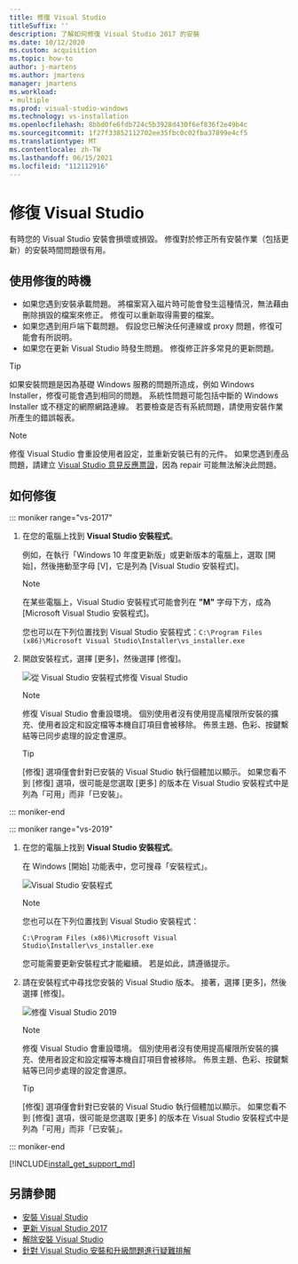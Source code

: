 ```yaml
---
title: 修復 Visual Studio
titleSuffix: ''
description: 了解如何修復 Visual Studio 2017 的安裝
ms.date: 10/12/2020
ms.custom: acquisition
ms.topic: how-to
author: j-martens
ms.author: jmartens
manager: jmartens
ms.workload:
- multiple
ms.prod: visual-studio-windows
ms.technology: vs-installation
ms.openlocfilehash: 8bbd0fe6fdb724c5b3928d430f6ef836f2e49b4c
ms.sourcegitcommit: 1f27f33852112702ee35fbc0c02fba37899e4cf5
ms.translationtype: MT
ms.contentlocale: zh-TW
ms.lasthandoff: 06/15/2021
ms.locfileid: "112112916"
---
```

# <a name="repair-visual-studio"></a>修復 Visual Studio

有時您的 Visual Studio 安裝會損壞或損毀。 修復對於修正所有安裝作業（包括更新）的安裝時間問題很有用。

## <a name="when-to-use-repair"></a>使用修復的時機
* 如果您遇到安裝承載問題。 將檔案寫入磁片時可能會發生這種情況，無法藉由刪除損毀的檔案來修正。 修復可以重新取得需要的檔案。 
* 如果您遇到用戶端下載問題。 假設您已解決任何連線或 proxy 問題，修復可能會有所説明。 
* 如果您在更新 Visual Studio 時發生問題。 修復修正許多常見的更新問題。 

> [!TIP] 
> 如果安裝問題是因為基礎 Windows 服務的問題所造成，例如 Windows Installer，修復可能會遇到相同的問題。 系統性問題可能包括中斷的 Windows Installer 或不穩定的網際網路連線。 若要檢查是否有系統問題，請使用安裝作業所產生的錯誤報表。

> [!NOTE] 
> 修復 Visual Studio 會重設使用者設定，並重新安裝已有的元件。 如果您遇到產品問題，請建立 [Visual Studio 意見反應票證](https://aka.ms/feedback/suggest?space=8)，因為 repair 可能無法解決此問題。

## <a name="how-to-repair"></a>如何修復
::: moniker range="vs-2017"

1. 在您的電腦上找到 **Visual Studio 安裝程式**。

     例如，在執行「Windows 10 年度更新版」或更新版本的電腦上，選取 [開始]，然後捲動至字母 [V]，它是列為 [Visual Studio 安裝程式]。

   > [!NOTE]
   > 在某些電腦上，Visual Studio 安裝程式可能會列在 **"M"** 字母下方，成為 [Microsoft Visual Studio 安裝程式]。
   >
   > 您也可以在下列位置找到 Visual Studio 安裝程式：`C:\Program Files (x86)\Microsoft Visual Studio\Installer\vs_installer.exe`

1. 開啟安裝程式，選擇 [更多]，然後選擇 [修復]。

    ![從 Visual Studio 安裝程式修復 Visual Studio](media/repair-visual-studio.png "從 Visual Studio 安裝程式修復 Visual Studio")

   > [!NOTE]
   > 修復 Visual Studio 會重設環境。 個別使用者沒有使用提高權限所安裝的擴充、使用者設定和設定檔等本機自訂項目會被移除。 佈景主題、色彩、按鍵繫結等已同步處理的設定會還原。
   >

   > [!TIP]
   > [修復] 選項僅會針對已安裝的 Visual Studio 執行個體加以顯示。 如果您看不到 [修復] 選項，很可能是您選取 [更多] 的版本在 Visual Studio 安裝程式中是列為「可用」而非「已安裝」。

::: moniker-end

::: moniker range="vs-2019"

1. 在您的電腦上找到 **Visual Studio 安裝程式**。

     在 Windows [開始] 功能表中，您可搜尋「安裝程式」。

     ![Visual Studio 安裝程式](media/vs-2019/visual-studio-installer.png "搜尋 Visual Studio 安裝程式")

     > [!NOTE]
     > 您也可以在下列位置找到 Visual Studio 安裝程式：
     >
     > `C:\Program Files (x86)\Microsoft Visual Studio\Installer\vs_installer.exe`

    您可能需要更新安裝程式才能繼續。 若是如此，請遵循提示。

1. 請在安裝程式中尋找您安裝的 Visual Studio 版本。 接著，選擇 [更多]，然後選擇 [修復]。

     ![修復 Visual Studio 2019](media/vs-2019/vs-installer-repair.png "修復 Visual Studio 2019")

   > [!NOTE]
   > 修復 Visual Studio 會重設環境。 個別使用者沒有使用提高權限所安裝的擴充、使用者設定和設定檔等本機自訂項目會被移除。 佈景主題、色彩、按鍵繫結等已同步處理的設定會還原。
   >

   > [!TIP]
   > [修復] 選項僅會針對已安裝的 Visual Studio 執行個體加以顯示。 如果您看不到 [修復] 選項，很可能是您選取 [更多] 的版本在 Visual Studio 安裝程式中是列為「可用」而非「已安裝」。

::: moniker-end

[!INCLUDE[install_get_support_md](includes/install_get_support_md.md)]

## <a name="see-also"></a>另請參閱

* [安裝 Visual Studio](install-visual-studio.md)
* [更新 Visual Studio 2017](update-visual-studio.md)
* [解除安裝 Visual Studio](uninstall-visual-studio.md)
* [針對 Visual Studio 安裝和升級問題進行疑難排解](troubleshooting-installation-issues.md)
